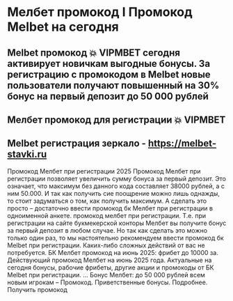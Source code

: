 # Мелбет промокод I Промокод Melbet на сегодня 
## Melbet промокод 💥 VIPMBET сегодня активирует новичкам выгодные бонусы. За регистрацию с промокодом в Melbet новые пользователи получают повышенный на 30% бонус на первый депозит до 50 000 рублей
 
 ## Мелбет промокод для регистрации 💥 VIPMBET
 
 ## Melbet регистрация зеркало - https://melbet-stavki.ru
 
 
 
Промокод Мелбет при регистрации 2025 Промокод Мелбет при регистрации позволяет увеличить сумму бонуса за первый депозит. Это означает, что максимум без данного кода составляет 38000 рублей, а с ним 50.000. И так как получить сие поощрение можно лишь однажды, то стоит задуматься о том, как получить максимум. А сделать это просто – достаточно ввести промокод бк Мелбет при регистрации в одноименной анкете. промокод мелбет при регистрации. Т.е. при регистрации на сайте букмекерской конторы Мелбет вы получите бонус за первый депозит в любом случае. Но так как сделать это можно только один раз, то мы настоятельно рекомендуем ввести промокод бк Melbet при регистрации. Каких-либо сложных действий от вас не потребуется. БК Мелбет промокод на июнь 2025: фрибет до 10000 за. Действующий промокод Мелбет на июнь 2025 года. Актуальные на сегодня бонусы, рабочие фрибеты, другие акции и промокоды от БК Melbet при регистрации. ... Бонус Мелбет: до 50 000 рублей всем новым игрокам – Промокод. Приветственные бонусы. Подробнее. Получить промокод
